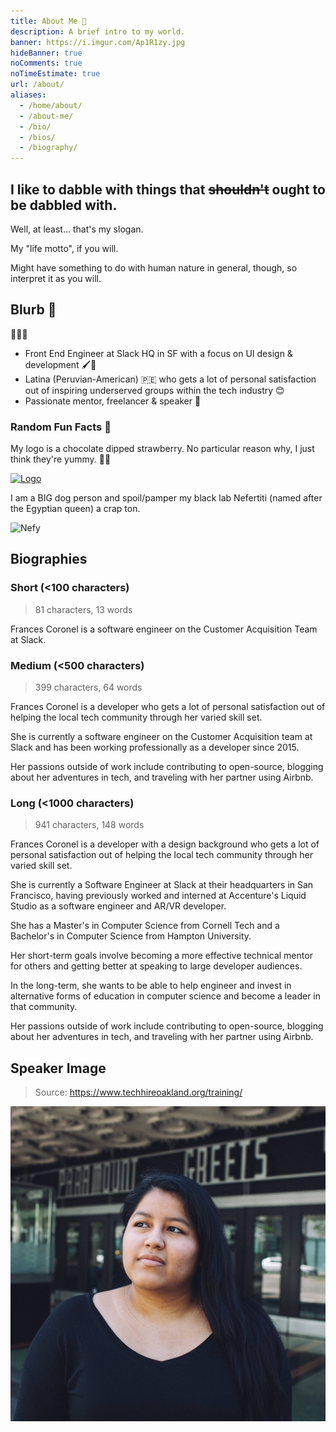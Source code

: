 ```yaml
---
title: About Me 🍓
description: A brief intro to my world.
banner: https://i.imgur.com/Ap1R1zy.jpg
hideBanner: true
noComments: true
noTimeEstimate: true
url: /about/
aliases:
  - /home/about/
  - /about-me/
  - /bio/
  - /bios/
  - /biography/
---
```


## I like to dabble with things that ~~shouldn't~~ ought to be dabbled with.

Well, at least... that's my slogan.

My "life motto", if you will.

Might have something to do with human nature in general, though, so interpret it as you will.

## Blurb 📇

<span class="font-size--3x">👩🏽‍💻️</span>

- Front End Engineer at Slack HQ in SF with a focus on UI design & development 🖌️🔧️
- Latina (Peruvian-American) 🇵🇪️ who gets a lot of personal satisfaction out of inspiring underserved groups within the tech industry 😊
- Passionate mentor, freelancer & speaker 💬️

### Random Fun Facts 🦄

My logo is a chocolate dipped strawberry. No particular
reason why, I just think they're yummy. 🍫🍓

[![Logo](https://imgur.com/aIbX4z0.png)](/2017/08/19/fvcproductions---logo-redesign-/)

I am a BIG dog person and spoil/pamper my black lab Nefertiti (named after the Egyptian queen) a crap ton.

![Nefy](https://i.imgur.com/cwXno9D.jpg)

## Biographies

### Short (<100 characters)

> 81 characters, 13 words

Frances Coronel is a software engineer on the Customer Acquisition Team at Slack.

### Medium (<500 characters)

> 399 characters, 64 words

Frances Coronel is a developer who gets a lot of personal satisfaction out of helping the local tech community through her varied skill set.

She is currently a software engineer on the Customer Acquisition team at Slack and has been working professionally as a developer since 2015.

Her passions outside of work include contributing to open-source, blogging about her adventures in tech, and traveling with her partner using Airbnb.

### Long (<1000 characters)

> 941 characters, 148 words

Frances Coronel is a developer with a design background who gets a lot of personal satisfaction out of helping the local tech community through her varied skill set.

She is currently a Software Engineer at Slack at their headquarters in San Francisco, having previously worked and interned at Accenture's Liquid Studio as a software engineer and AR/VR developer.

She has a Master's in Computer Science from Cornell Tech and a Bachelor's in Computer Science from Hampton University.

Her short-term goals involve becoming a more effective technical mentor for others and getting better at speaking to large developer audiences.

In the long-term, she wants to be able to help engineer and invest in alternative forms of education in computer science and become a leader in that community.

Her passions outside of work include contributing to open-source, blogging about her adventures in tech, and traveling with her partner using Airbnb.

## Speaker Image

> Source: https://www.techhireoakland.org/training/

![Headshot](/assets/img/about/headshot.jpg)
